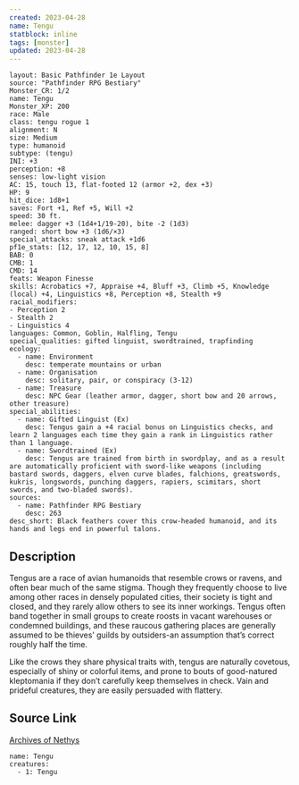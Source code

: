 ```yaml
---
created: 2023-04-28
name: Tengu
statblock: inline
tags: [monster]
updated: 2023-04-28
---
```

```statblock
layout: Basic Pathfinder 1e Layout
source: "Pathfinder RPG Bestiary"
Monster_CR: 1/2
name: Tengu
Monster_XP: 200
race: Male
class: tengu rogue 1
alignment: N
size: Medium
type: humanoid
subtype: (tengu)
INI: +3
perception: +8
senses: low-light vision
AC: 15, touch 13, flat-footed 12 (armor +2, dex +3)
HP: 9
hit_dice: 1d8+1
saves: Fort +1, Ref +5, Will +2
speed: 30 ft.
melee: dagger +3 (1d4+1/19-20), bite -2 (1d3)
ranged: short bow +3 (1d6/×3)
special_attacks: sneak attack +1d6
pf1e_stats: [12, 17, 12, 10, 15, 8]
BAB: 0
CMB: 1
CMD: 14
feats: Weapon Finesse
skills: Acrobatics +7, Appraise +4, Bluff +3, Climb +5, Knowledge (local) +4, Linguistics +8, Perception +8, Stealth +9
racial_modifiers:
- Perception 2
- Stealth 2
- Linguistics 4
languages: Common, Goblin, Halfling, Tengu
special_qualities: gifted linguist, swordtrained, trapfinding
ecology:
  - name: Environment
    desc: temperate mountains or urban
  - name: Organisation
    desc: solitary, pair, or conspiracy (3-12)
  - name: Treasure
    desc: NPC Gear (leather armor, dagger, short bow and 20 arrows, other treasure)
special_abilities:
  - name: Gifted Linguist (Ex)
    desc: Tengus gain a +4 racial bonus on Linguistics checks, and learn 2 languages each time they gain a rank in Linguistics rather than 1 language.
  - name: Swordtrained (Ex)
    desc: Tengus are trained from birth in swordplay, and as a result are automatically proficient with sword-like weapons (including bastard swords, daggers, elven curve blades, falchions, greatswords, kukris, longswords, punching daggers, rapiers, scimitars, short swords, and two-bladed swords).
sources:
  - name: Pathfinder RPG Bestiary
    desc: 263
desc_short: Black feathers cover this crow-headed humanoid, and its hands and legs end in powerful talons.
```
## Description
Tengus are a race of avian humanoids that resemble crows or ravens, and often bear much of the same stigma. Though they frequently choose to live among other races in densely populated cities, their society is tight and closed, and they rarely allow others to see its inner workings. Tengus often band together in small groups to create roosts in vacant warehouses or condemned buildings, and these raucous gathering places are generally assumed to be thieves’ guilds by outsiders-an assumption that’s correct roughly half the time.

Like the crows they share physical traits with, tengus are naturally covetous, especially of shiny or colorful items, and prone to bouts of good-natured kleptomania if they don’t carefully keep themselves in check. Vain and prideful creatures, they are easily persuaded with flattery.
## Source Link
[Archives of Nethys](https://aonprd.com/MonsterDisplay.aspx?ItemName=Tengu)
```encounter-table
name: Tengu
creatures:
  - 1: Tengu
```
